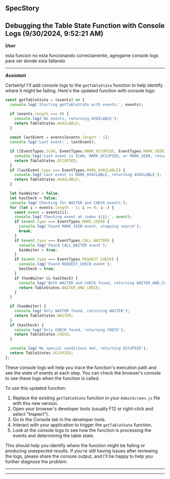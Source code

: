 ## SpecStory

## Debugging the Table State Function with Console Logs (9/30/2024, 9:52:21 AM)

_**User**_

esta funcion  no esta funcionando correctamente, agregame console logs para ver donde esta fallando

---

_**Assistant**_

Certainly! I'll add console logs to the `getTableState` function to help identify where it might be failing. Here's the updated function with console logs:

```javascript:src/components/AdminScreen.js
const getTableState = (events) => {
  console.log('Starting getTableState with events:', events);

  if (events.length === 0) {
    console.log('No events, returning AVAILABLE');
    return TableStates.AVAILABLE;
  }
  
  const lastEvent = events[events.length - 1];
  console.log('Last event:', lastEvent);

  if ([EventTypes.SCAN, EventTypes.MARK_OCCUPIED, EventTypes.MARK_SEEN].includes(lastEvent.type)) {
    console.log('Last event is SCAN, MARK_OCCUPIED, or MARK_SEEN, returning OCCUPIED');
    return TableStates.OCCUPIED;
  }
  if (lastEvent.type === EventTypes.MARK_AVAILABLE) {
    console.log('Last event is MARK_AVAILABLE, returning AVAILABLE');
    return TableStates.AVAILABLE;
  }

  let hasWaiter = false;
  let hasCheck = false;
  console.log('Checking for WAITER and CHECK events');
  for (let i = events.length - 1; i >= 0; i--) {
    const event = events[i];
    console.log(`Checking event at index ${i}:`, event);
    if (event.type === EventTypes.MARK_SEEN) {
      console.log('Found MARK_SEEN event, stopping search');
      break;
    }
    if (event.type === EventTypes.CALL_WAITER) {
      console.log('Found CALL_WAITER event');
      hasWaiter = true;
    }
    if (event.type === EventTypes.REQUEST_CHECK) {
      console.log('Found REQUEST_CHECK event');
      hasCheck = true;
    }
    if (hasWaiter && hasCheck) {
      console.log('Both WAITER and CHECK found, returning WAITER_AND_CHECK');
      return TableStates.WAITER_AND_CHECK;
    }
  }

  if (hasWaiter) {
    console.log('Only WAITER found, returning WAITER');
    return TableStates.WAITER;
  }
  if (hasCheck) {
    console.log('Only CHECK found, returning CHECK');
    return TableStates.CHECK;
  }

  console.log('No special conditions met, returning OCCUPIED');
  return TableStates.OCCUPIED;
};
```

These console logs will help you trace the function's execution path and see the state of events at each step. You can check the browser's console to see these logs when the function is called.

To use this updated function:

1. Replace the existing `getTableState` function in your `AdminScreen.js` file with this new version.
2. Open your browser's developer tools (usually F12 or right-click and select "Inspect").
3. Go to the Console tab in the developer tools.
4. Interact with your application to trigger the `getTableState` function.
5. Look at the console logs to see how the function is processing the events and determining the table state.

This should help you identify where the function might be failing or producing unexpected results. If you're still having issues after reviewing the logs, please share the console output, and I'll be happy to help you further diagnose the problem.

---



---

